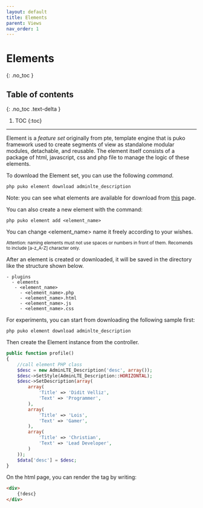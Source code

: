 ```yaml
---
layout: default
title: Elements
parent: Views
nav_order: 1
---
```


# Elements
{: .no_toc }

## Table of contents
{: .no_toc .text-delta }

1. TOC
{:toc}

---

Element is a *feature set* originally from pte, 
template engine that is puko framework used to create segments of view as standalone modular modules, detachable, and reusable.
The element itself consists of a package of html, javascript, css and php file to manage the logic of these elements.

To download the Element set, you can use the following *command*.
 
```text
php puko element download adminlte_description
```

Note: you can see what elements are available for download from [this](https://github.com/Velliz/elements) page.

You can also create a new element with the command:

```text
php puko element add <element_name>
```

You can change <element_name> name it freely according to your wishes.

<small>Attention: naming elements must not use spaces or numbers in front of them. Recomends to include [a-z_A-Z] character only.</small>

After an element is created or downloaded, it will be saved in the directory like the structure shown below.

```text
- plugins
  - elements
   - <element_name>
     - <element_name>.php
     - <element_name>.html
     - <element_name>.js
     - <element_name>.css
```

For experiments, you can start from downloading the following sample first:

```text
php puko element download adminlte_description
```

Then create the Element instance from the controller.

```php
public function profile() 
{
    //call element PHP class
    $desc = new AdminLTE_Description('desc', array());
    $desc->SetStyle(AdminLTE_Description::HORIZONTAL);
    $desc->SetDescription(array(
        array(
            'Title' => 'Didit Velliz',
            'Text' => 'Programmer',
        ),
        array(
            'Title' => 'Lois',
            'Text' => 'Gamer',
        ),
        array(
            'Title' => 'Christian',
            'Text' => 'Lead Developer',
        )
    ));
    $data['desc'] = $desc;
}
```

On the html page, you can render the tag by writing:

```html
<div>
    {!desc}
</div>
```
